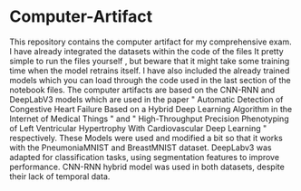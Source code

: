 # Computer-Artifact
This repository contains the computer artifact for my comprehensive exam. 
I have already integrated the datasets within the code of the files
It pretty simple to run the files yourself , but beware that it might take some training time when the model retrains itself. 
I have also included the already trained models which you can load through the code used in the last section of the notebook files. 
The computer artifacts are based on the CNN-RNN and DeepLabV3 models which are used in the paper " Automatic Detection of Congestive Heart Failure Based on a Hybrid Deep Learning Algorithm in the Internet of Medical Things " and " High-Throughput Precision Phenotyping of Left Ventricular Hypertrophy
With Cardiovascular Deep Learning " respectively. These Models were used and modified a bit so that it works with the PneumoniaMNIST and BreastMNIST dataset. DeepLabv3 was adapted for classification tasks, using segmentation features to improve performance. CNN-RNN hybrid model was used in both datasets, despite their lack of temporal data.

